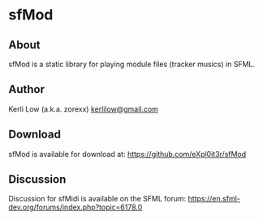 # sfMod

## About

sfMod is a static library for playing module files (tracker musics) in SFML.

## Author

Kerli Low (a.k.a. zorexx)
kerlilow@gmail.com

## Download

sfMod is available for download at: https://github.com/eXpl0it3r/sfMod

## Discussion

Discussion for sfMidi is available on the SFML forum: https://en.sfml-dev.org/forums/index.php?topic=6178.0
